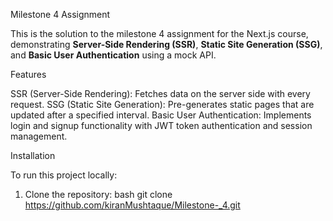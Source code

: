 Milestone 4 Assignment

This is the solution to the milestone 4 assignment for the Next.js course, demonstrating **Server-Side Rendering (SSR)**, **Static Site Generation (SSG)**, and **Basic User Authentication** using a mock API.

 Features

SSR (Server-Side Rendering): Fetches data on the server side with every request.
SSG (Static Site Generation): Pre-generates static pages that are updated after a specified interval.
Basic User Authentication: Implements login and signup functionality with JWT token authentication and session management.

 Installation

To run this project locally:

1. Clone the repository:
 bash
   git clone https://github.com/kiranMushtaque/Milestone-_4.git
